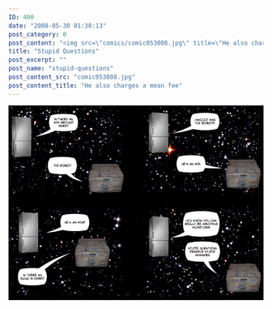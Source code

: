 ```yaml
---
ID: 400
date: "2008-05-30 01:30:13"
post_category: 0
post_content: "<img src=\"comics/comic053008.jpg\" title=\"He also charges a mean fee\" />"
title: "Stupid Questions"
post_excerpt: ""
post_name: "stupid-questions"
post_content_src: "comic053008.jpg"
post_content_title: "He also charges a mean fee"
---
```



[![He also charges a mean fee](/comics-hi-res/comic053008.jpg)](/comics-hi-res/comic053008.jpg "He also charges a mean fee")

